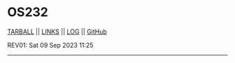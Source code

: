# OS232
[TARBALL](https://github.com/RafliMahesa/) || [LINKS](https://github.com/RafliMahesa/os232/LINKS) || [LOG](https://github.com/RafliMahesa/os232/blob/master/TXT/mylog.txt) || [GitHub](https://github.com/RafliMahesa/)

REV01: Sat 09 Sep 2023 11:25
<br>
<hr>
